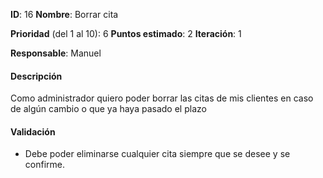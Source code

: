 **ID**: 16
**Nombre**: Borrar cita

**Prioridad** (del 1 al 10): 6
**Puntos estimado**: 2
**Iteración**: 1

**Responsable**: Manuel

#### Descripción
Como administrador quiero poder borrar las citas de mis clientes en caso de algún cambio o que ya haya pasado el plazo

#### Validación
* Debe poder eliminarse cualquier cita siempre que se desee y se confirme.
